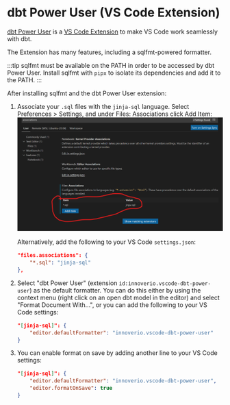 # dbt Power User (VS Code Extension)

[dbt Power User](https://github.com/innoverio/vscode-dbt-power-user) is a [VS Code Extension](https://marketplace.visualstudio.com/items?itemName=innoverio.vscode-dbt-power-user) to make VS Code work seamlessly with dbt.

The Extension has many features, including a sqlfmt-powered formatter.

:::tip
sqlfmt must be available on the PATH in order to be accessed by dbt Power User. Install sqlfmt with `pipx` to isolate its dependencies and add it to the PATH.
:::

After installing sqlfmt and the dbt Power User extension:

1. Associate your `.sql` files with the `jinja-sql` language. Select Preferences > Settings, and under Files: Associations click Add Item:
    ![Screenshot of VS Code Settings menu, with Add Items button highlighted](./assets/dbt-power-user-jinja-sql-language.png)

    Alternatively, add the following to your VS Code `settings.json`:

    ```JSON title=settings.json
    "files.associations": {
        "*.sql": "jinja-sql"
    },
    ```

1. Select "dbt Power User" (extension `id:innoverio.vscode-dbt-power-user`) as the default formatter. You can do this either by using the context menu (right click on an open dbt model in the editor) and select "Format Document With...", or you can add the following to your VS Code settings:

    ```JSON title=settings.json
    "[jinja-sql]": {
        "editor.defaultFormatter": "innoverio.vscode-dbt-power-user"
    }
    ```

2. You can enable format on save by adding another line to your VS Code settings:

    ```JSON title=settings.json
    "[jinja-sql]": {
        "editor.defaultFormatter": "innoverio.vscode-dbt-power-user",
        "editor.formatOnSave": true
    }
    ```